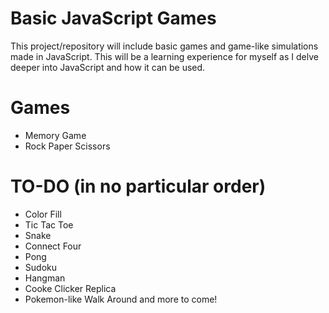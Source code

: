# Basic JavaScript Games

This project/repository will include basic games and game-like simulations made in JavaScript. This will be a learning experience for myself as I delve deeper into JavaScript and how it can be used. 

# Games
- Memory Game
- Rock Paper Scissors

# TO-DO (in no particular order)
- Color Fill
- Tic Tac Toe
- Snake 
- Connect Four
- Pong
- Sudoku
- Hangman
- Cooke Clicker Replica
- Pokemon-like Walk Around
and more to come!